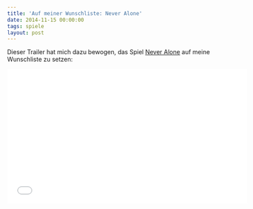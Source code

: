 ```yaml
---
title: 'Auf meiner Wunschliste: Never Alone'
date: 2014-11-15 00:00:00 
tags: spiele
layout: post
---
```

Dieser Trailer hat mich dazu bewogen, das Spiel [Never Alone][0] auf meine Wunschliste zu setzen:

<iframe width="560" height="315" src="//www.youtube.com/embed/lM_80zVzwpI" frameborder="0" allowfullscreen></iframe>

[0]: http://neveralonegame.com/

